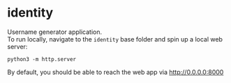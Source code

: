 # identity
Username generator application. <br>
To run locally, navigate to the `identity` base folder and spin up a local web server: 

```python3 -m http.server```

By default, you should be able to reach the web app via http://0.0.0.0:8000
